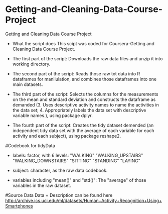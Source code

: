 # Getting-and-Cleaning-Data-Course-Project 
Getting and Cleaning Data Course Project

- What the script does
This scipt was coded for Coursera-Getting and Cleaning Data Course Project.

- The first part of the script: 
Downloads the raw data files and unzip it into working directory.

- The second part of the script: 
Reads those raw txt data into R dataframes for manilulation, and combines those dataframes into one main datasets.

- The third part of the script: 
Selects the columns for the measurements on the mean and standard deviation and constructs the dataframe as demanded (3. Uses descriptive activity names to name the activities in the data set; 4. Appropriately labels the data set with descriptive variable names.), using package dplyr.

- The fourth part of the script: 
Creates the tidy dataset demended (an independent tidy data set with the average of each variable for each activity and each subject), using package reshape2.

#Codebook for tidyData
- labels: 
factor, with 6 levels: 
"WALKING" "WALKING_UPSTAIRS" "WALKING_DOWNSTAIRS" 
"SITTING" "STANDING" "LAYING"

- subject: 
character, as the raw data codebook.

- variables including "mean()" and "std()": 
The "average" of those variables in the raw dataset.

#Source Data
Data + Description can be found here
http://archive.ics.uci.edu/ml/datasets/Human+Activity+Recognition+Using+Smartphones